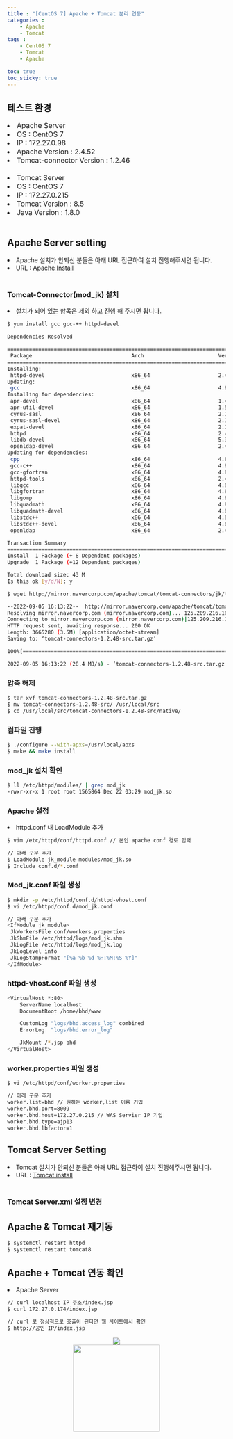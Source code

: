 ```yaml
---
title : "[CentOS 7] Apache + Tomcat 분리 연동"
categories : 
    - Apache
    - Tomcat
tags :
    - CentOS 7
    - Tomcat
    - Apache

toc: true
toc_sticky: true
---
```


## 테스트 환경
<div style="font-size:16px;">
<li> Apache Server </li>
<li> OS : CentOS 7 </li>
<li> IP : 172.27.0.98 </li>
<li> Apache Version : 2.4.52 </li>
<li> Tomcat-connector Version : 1.2.46 </li>
<br>
<li> Tomcat Server </li>
<li> OS : CentOS 7 </li>
<li> IP : 172.27.0.215 </li>
<li> Tomcat Version : 8.5 </li>
<li> Java Version : 1.8.0 </li>
</div>
<br>

## Apache Server setting
<li> Apache 설치가 안되신 분들은 아래 URL 접근하여 설치 진행해주시면 됩니다.</li>
<li> URL : <a href="https://hyundo0630.github.io/apache/CentOS-7-Apache-Install/"> Apache Install </a></li>
<br>

### Tomcat-Connector(mod_jk) 설치

<li> 설치가 되어 있는 항목은 제외 하고 진행 해 주시면 됩니다. </li>

```bash
$ yum install gcc gcc-++ httpd-devel
```

```bash
Dependencies Resolved

====================================================================================================================================================
 Package                                Arch                        Version                                      Repository                    Size
====================================================================================================================================================
Installing:
 httpd-devel                            x86_64                      2.4.6-89.el7.centos.1                        updates                      197 k
Updating:
 gcc                                    x86_64                      4.8.5-36.el7_6.2                             updates                       16 M
Installing for dependencies:
 apr-devel                              x86_64                      1.4.8-3.el7_4.1                              base                         188 k
 apr-util-devel                         x86_64                      1.5.2-6.el7                                  base                          76 k
 cyrus-sasl                             x86_64                      2.1.26-23.el7                                base                          88 k
 cyrus-sasl-devel                       x86_64                      2.1.26-23.el7                                base                         310 k
 expat-devel                            x86_64                      2.1.0-10.el7_3                               base                          57 k
 httpd                                  x86_64                      2.4.6-89.el7.centos.1                        updates                      2.7 M
 libdb-devel                            x86_64                      5.3.21-24.el7                                base                          38 k
 openldap-devel                         x86_64                      2.4.44-21.el7_6                              updates                      804 k
Updating for dependencies:
 cpp                                    x86_64                      4.8.5-36.el7_6.2                             updates                      5.9 M
 gcc-c++                                x86_64                      4.8.5-36.el7_6.2                             updates                      7.2 M
 gcc-gfortran                           x86_64                      4.8.5-36.el7_6.2                             updates                      6.7 M
 httpd-tools                            x86_64                      2.4.6-89.el7.centos.1                        updates                       91 k
 libgcc                                 x86_64                      4.8.5-36.el7_6.2                             updates                      102 k
 libgfortran                            x86_64                      4.8.5-36.el7_6.2                             updates                      300 k
 libgomp                                x86_64                      4.8.5-36.el7_6.2                             updates                      158 k
 libquadmath                            x86_64                      4.8.5-36.el7_6.2                             updates                      189 k
 libquadmath-devel                      x86_64                      4.8.5-36.el7_6.2                             updates                       53 k
 libstdc++                              x86_64                      4.8.5-36.el7_6.2                             updates                      305 k
 libstdc++-devel                        x86_64                      4.8.5-36.el7_6.2                             updates                      1.5 M
 openldap                               x86_64                      2.4.44-21.el7_6                              updates                      356 k

Transaction Summary
====================================================================================================================================================
Install  1 Package (+ 8 Dependent packages)
Upgrade  1 Package (+12 Dependent packages)

Total download size: 43 M
Is this ok [y/d/N]: y
```

```bash
$ wget http://mirror.navercorp.com/apache/tomcat/tomcat-connectors/jk/tomcat-connectors-1.2.48-src.tar.gz

--2022-09-05 16:13:22--  http://mirror.navercorp.com/apache/tomcat/tomcat-connectors/jk/tomcat-connectors-1.2.48-src.tar.gz
Resolving mirror.navercorp.com (mirror.navercorp.com)... 125.209.216.167
Connecting to mirror.navercorp.com (mirror.navercorp.com)|125.209.216.167|:80... connected.
HTTP request sent, awaiting response... 200 OK
Length: 3665280 (3.5M) [application/octet-stream]
Saving to: ‘tomcat-connectors-1.2.48-src.tar.gz’

100%[==========================================================================================================>] 3,665,280   --.-K/s   in 0.1s    

2022-09-05 16:13:22 (28.4 MB/s) - ‘tomcat-connectors-1.2.48-src.tar.gz’ saved [3665280/3665280]
```

### 압축 해제
```bash
$ tar xvf tomcat-connectors-1.2.48-src.tar.gz
$ mv tomcat-connectors-1.2.48-src/ /usr/local/src
$ cd /usr/local/src/tomcat-connectors-1.2.48-src/native/
```

### 컴파일 진행
```bash
$ ./configure --with-apxs=/usr/local/apxs
$ make && make install
```

### mod_jk 설치 확인
```bash
$ ll /etc/httpd/modules/ | grep mod_jk
-rwxr-xr-x 1 root root 1565864 Dec 22 03:29 mod_jk.so
```

### Apache 설정
<li> httpd.conf 내 LoadModule 추가 </li>

```bash
$ vim /etc/httpd/conf/httpd.conf // 본인 apache conf 경로 입력
```

```bash
// 아래 구문 추가
$ LoadModule jk_module modules/mod_jk.so
$ Include conf.d/*.conf
```

### Mod_jk.conf 파일 생성
```bash
$ mkdir -p /etc/httpd/conf.d/httpd-vhost.conf
$ vi /etc/httpd/conf.d/mod_jk.conf
```
```bash
// 아래 구문 추가
<IfModule jk_module>
 JkWorkersFile conf/workers.properties
 JkShmFile /etc/httpd/logs/mod_jk.shm
 JkLogFile /etc/httpd/logs/mod_jk.log
 JkLogLevel info
 JkLogStampFormat "[%a %b %d %H:%M:%S %Y]"
</IfModule>
```
### httpd-vhost.conf 파일 생성
```bash
<VirtualHost *:80>
    ServerName localhost
    DocumentRoot /home/bhd/www

    CustomLog "logs/bhd.access_log" combined
    ErrorLog  "logs/bhd.error_log"

    JkMount /*.jsp bhd
</VirtualHost>
```

### worker.properties 파일 생성

```bash
$ vi /etc/httpd/conf/worker.properties
```
```bash
// 아래 구문 추가
worker.list=bhd // 원하는 worker,list 이름 기입
worker.bhd.port=8009
worker.bhd.host=172.27.0.215 // WAS Servier IP 기입
worker.bhd.type=ajp13
worker.bhd.lbfactor=1
```

## Tomcat Server Setting
<li> Tomcat 설치가 안되신 분들은 아래 URL 접근하여 설치 진행해주시면 됩니다.</li>
<li> URL : <a href="https://hyundo0630.github.io/tomcat/CentOS-7-Tomcat-8.5-Install/"> Tomcat install </a></li>
<br>

### Tomcat Server.xml 설정 변경


## Apache & Tomcat 재기동
```bash
$ systemctl restart httpd
$ systemctl restart tomcat8
```

## Apache + Tomcat 연동 확인
<li> Apache Server </li>

```bash
// curl localhost IP 주소/index.jsp
$ curl 172.27.0.174/index.jsp

// curl 로 정상적으로 호출이 된다면 웹 사이트에서 확인
$ http://공인 IP/index.jsp
```

<div style="text-align:center;">
<img src="https://raw.githubusercontent.com/hyundo0630/hyundo0630.github.io/62e0c0515902554bd0fb040cc1618d3406fc0e01/images/Apache%20%2B%20Tomcat%20%EA%B4%80%EB%A0%A8/Apache%20%2B%20Tomcat%20%EC%97%B0%EB%8F%99%20Page.png">
</div>

<div style="text-align:center;">
<img src="https://github.com/hyundo0630/hyundo0630.github.io/blob/main/images/%EA%B0%90%EC%82%AC%ED%95%A9%EB%8B%88%EB%8B%A4.gif?raw=true" width="200" height="200">
</div>
